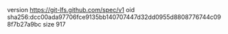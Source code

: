 version https://git-lfs.github.com/spec/v1
oid sha256:dcc00ada97706fce9135bb140707447d32dd0955d8808776744c098f7b27a9bc
size 917
